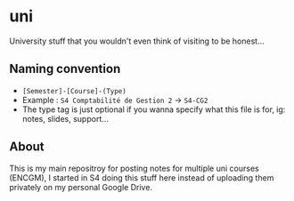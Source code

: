 # uni

University stuff that you wouldn't even think of visiting to be honest...

## Naming convention 

  * `[Semester]-[Course]-(Type)`
  * Example : `S4 Comptabilité de Gestion 2` -> `S4-CG2` 
  * The type tag is just optional if you wanna specify what this file is for, ig: notes, slides, support...

## About

This is my main repositroy for posting notes for multiple uni courses (ENCGM), I started in S4 doing this stuff here instead of uploading them privately on my personal Google Drive.
